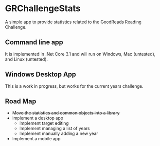 # GRChallengeStats
A simple app to provide statistics related to the GoodReads Reading Challenge.

## Command line app

It is implemented in .Net Core 3.1 and will run on Windows, Mac (untested), and Linux (untested).

## Windows Desktop App

This is a work in progress, but works for the current years challenge.

## Road Map

- ~~Move the statistics and common objects into a library~~
- Implement a desktop app
  - Implement target editing
  - Implement managing a list of years
  - Implement manually adding a new year
- Implement a mobile app
